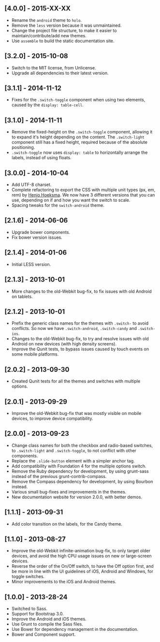 ## [4.0.0] - 2015-XX-XX

- Rename the `android` theme to `holo`.
- Remove the `less` version because it was unmaintained.
- Change the project file structure, to make it easier to maintain/contribute/add new themes.
- Use `assemble` to build the static documentation site.

## [3.2.0] - 2015-10-08

- Switch to the MIT license, from Unlicense.
- Upgrade all dependencies to their latest version.

## [3.1.1] - 2014-11-12

- Fixes for the `.switch-toggle` component when using two elements, caused by the `display: table-cell`.

## [3.1.0] - 2014-11-11

- Remove the fixed-height on the `.switch-toggle` component, allowing it to expand it's height depending on the content. The `.switch-light` component still has a fixed height, required because of the absolute positioning.
- `.switch-toggle` now uses `display: table` to horizontally arrange the labels, instead of using floats.

## [3.0.0] - 2014-10-04

- Add UTF-8 charset.
- Complete refactoring to export the CSS with multiple unit types (px, em, rem) by [Henjo Hoeksma](https://github.com/hphoeksma). We now have 3 different versions that you can use, depending on if and how you want the switch to scale.
- Spacing tweaks for the `switch-android` theme.


## [2.1.6] - 2014-06-06

- Upgrade bower components.
- Fix bower version issues.

## [2.1.4] - 2014-01-06

- Initial LESS version.

## [2.1.3] - 2013-10-01

- More changes to the old-Webkit bug-fix, to fix issues with old Android on tablets.

## [2.1.2] - 2013-10-01

- Prefix the generic class names for the themes with `.switch-` to avoid conflicts. So now we have `.switch-android`, `.switch-candy` and `.switch-ios`.
- Changes to the old-Webkit bug-fix, to try and resolve issues with old Android on new devices (with high density screens).
- Improve the Qunit tests, to bypass issues caused by touch events on some mobile platforms.

## [2.0.2] - 2013-09-30

- Created Qunit tests for all the themes and switches with multiple options.

## [2.0.1] - 2013-09-29

- Improve the old-Webkit bug-fix that was mostly visible on mobile devices, to improve device compatibility.

## [2.0.0] - 2013-09-23

- Change class names for both the checkbox and radio-based switches, to `.switch-light` and `.switch-toggle`, to not conflict with other components.
- Replace the `.slide-button` element with a simpler anchor tag.
- Add compatibility with Foundation 4 for the multiple options switch.
- Remove the Ruby dependency for development, by using grunt-sass instead of the previous grunt-contrib-compass.
- Remove the Compass dependency for development, by using Bourbon instead.
- Various small bug-fixes and improvements in the themes.
- New documentation website for version 2.0.0, with better demos.

## [1.1.1] - 2013-09-31

- Add color transition on the labels, for the Candy theme.

## [1.1.0] - 2013-08-27

- Improve the old-Webkit infinite-animation bug-fix, to only target older devices, and avoid the high CPU usage issues on new or large-screen devices.
- Reverse the order of the On/Off switch, to have the Off option first, and be more in line with the UI guidelines of iOS, Android and Windows, for toggle switches.
- Minor improvements to the iOS and Android themes.

## [1.0.0] - 2013-28-24

- Switched to Sass.
- Support for Bootstrap 3.0.
- Improve the Android and iOS themes.
- Use Grunt to compile the Sass files.
- Use Bower for dependency management in the documentation.
- Bower and Component support.
